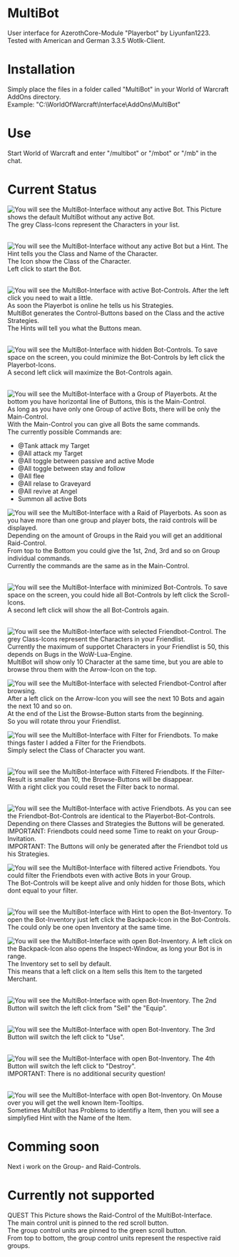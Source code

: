 # MultiBot
User interface for AzerothCore-Module "Playerbot" by Liyunfan1223.<br>
Tested with American and German 3.3.5 Wotlk-Client.
# Installation
Simply place the files in a folder called "MultiBot" in your World of Warcraft AddOns directory.<br>
Example: "C:\WorldOfWarcraft\Interface\AddOns\MultiBot"
# Use
Start World of Warcraft and enter "/multibot" or "/mbot" or "/mb" in the chat.
# Current Status
![You will see the MultiBot-Interface without any active Bot.](https://github.com/Macx-Lio/MultiBot/blob/main/Screenshots/MultiBot-00-Start.jpg?raw=true)
This Picture shows the default MultiBot without any active Bot.<br>
The grey Class-Icons represent the Characters in your list.<br><br>

![You will see the MultiBot-Interface without any active Bot but a Hint.](https://github.com/Macx-Lio/MultiBot/blob/main/Screenshots/MultiBot-01-Playerbots.jpg?raw=true)
The Hint tells you the Class and Name of the Character.<br>
The Icon show the Class of the Character.<br>
Left click to start the Bot.<br><br>

![You will see the MultiBot-Interface with active Bot-Controls.](https://github.com/Macx-Lio/MultiBot/blob/main/Screenshots/MultiBot-02-Bot-Controls.jpg?raw=true)
After the left click you need to wait a little.<br>
As soon the Playerbot is online he tells us his Strategies.<br>
MultiBot generates the Control-Buttons based on the Class and the active Strategies.<br>
The Hints will tell you what the Buttons mean.<br><br>

![You will see the MultiBot-Interface with hidden Bot-Controls.](https://github.com/Macx-Lio/MultiBot/blob/main/Screenshots/MultiBot-03-Bot-Minimize.jpg?raw=true)
To save space on the screen, you could minimize the Bot-Controls by left click the Playerbot-Icons.<br>
A second left click will maximize the Bot-Controls again.<br><br>

![You will see the MultiBot-Interface with a Group of Playerbots.](https://github.com/Macx-Lio/MultiBot/blob/main/Screenshots/MultiBot-04-Group.jpg?raw=true)
At the bottom you have horizontal line of Buttons, this is the Main-Control.<br>
As long as you have only one Group of active Bots, there will be only the Main-Control.<br>
With the Main-Control you can give all Bots the same commands.<br>
The currently possible Commands are:<br>

<ul>
<li>@Tank attack my Target</li>
<li>@All attack my Target</li>
<li>@All toggle between passive and active Mode</li>
<li>@All toggle between stay and follow</li>
<li>@All flee</li>
<li>@All relase to Graveyard</li>
<li>@All revive at Angel</li>
<li>Summon all active Bots</li>
</ul>

![You will see the MultiBot-Interface with a Raid of Playerbots.](https://github.com/Macx-Lio/MultiBot/blob/main/Screenshots/MultiBot-05-Raid.jpg?raw=true)
As soon as you have more than one group and player bots, the raid controls will be displayed.<br>
Depending on the amount of Groups in the Raid you will get an additional Raid-Control.<br>
From top to the Bottom you could give the 1st, 2nd, 3rd and so on Group individual commands.<br>
Currently the commands are the same as in the Main-Control.<br><br>

![You will see the MultiBot-Interface with minimized Bot-Controls.](https://github.com/Macx-Lio/MultiBot/blob/main/Screenshots/MultiBot-06-Minimized.jpg?raw=true)
To save space on the screen, you could hide all Bot-Controls by left click the Scroll-Icons.<br>
A second left click will show the all Bot-Controls again.<br><br>

![You will see the MultiBot-Interface with selected Friendbot-Control.](https://github.com/Macx-Lio/MultiBot/blob/main/Screenshots/MultiBot-07-Friendbots.jpg?raw=true)
The grey Class-Icons represent the Characters in your Friendlist.<br>
Currently the maximum of supportet Characters in your Friendlist is 50, this depends on Bugs in the WoW-Lua-Engine.<br>
MultiBot will show only 10 Character at the same time, but you are able to browse throu them with the Arrow-Icon on the top.<br>

![You will see the MultiBot-Interface with selected Friendbot-Control after browsing.](https://github.com/Macx-Lio/MultiBot/blob/main/Screenshots/MultiBot-08-Browse-Friendbots.jpg?raw=true)
After a left click on the Arrow-Icon you will see the next 10 Bots and again the next 10 and so on.<br>
At the end of the List the Browse-Button starts from the beginning.<br>
So you will rotate throu your Friendlist.<br>

![You will see the MultiBot-Interface with Filter for Friendbots.](https://github.com/Macx-Lio/MultiBot/blob/main/Screenshots/MultiBot-09-Filter-Friendbots.jpg?raw=true)
To make things faster I added a Filter for the Friendbots.<br>
Simply select the Class of Character you want.<br><br>

![You will see the MultiBot-Interface with Filtered Friendbots.](https://github.com/Macx-Lio/MultiBot/blob/main/Screenshots/MultiBot-10-Filtered-Friendbots.jpg?raw=true)
If the Filter-Result is smaller than 10, the Browse-Buttons will be disappear.<br>
With a right click you could reset the Filter back to normal.<br><br>

![You will see the MultiBot-Interface with active Friendbots.](https://github.com/Macx-Lio/MultiBot/blob/main/Screenshots/MultiBot-11-Grouped-with-Friendbots.jpg?raw=true)
As you can see the Friendbot-Bot-Controls are identical to the Playerbot-Bot-Controls.<br>
Depending on there Classes and Strategies the Buttons will be generated.<br>
IMPORTANT: Friendbots could need some Time to reakt on your Group-Invitation.<br>
IMPORTANT: The Buttons will only be generated after the Friendbot told us his Strategies.<br>

![You will see the MultiBot-Interface with filtered active Friendbots.](https://github.com/Macx-Lio/MultiBot/blob/main/Screenshots/MultiBot-12-Filtered-with-Grouped-Friendbots.jpg?raw=true)
You could filter the Friendbots even with active Bots in your Group.<br>
The Bot-Controls will be keept alive and only hidden for those Bots, which dont equal to your filter.<br><br>

![You will see the MultiBot-Interface with Hint to open the Bot-Inventory.](https://github.com/Macx-Lio/MultiBot/blob/main/Screenshots/MultiBot-13-Open-Bot-Inventory.jpg?raw=true)
To open the Bot-Inventory just left click the Backpack-Icon in the Bot-Controls.<br>
The could only be one open Inventory at the same time.<br>

![You will see the MultiBot-Interface with open Bot-Inventory.](https://github.com/Macx-Lio/MultiBot/blob/main/Screenshots/MultiBot-14-Default-Option-Sell.jpg?raw=true)
A left click on the Backpack-Icon also opens the Inspect-Window, as long your Bot is in range.<br>
The Inventory set to sell by default.<br>
This means that a left click on a Item sells this Item to the targeted Merchant.<br><br>

![You will see the MultiBot-Interface with open Bot-Inventory.](https://github.com/Macx-Lio/MultiBot/blob/main/Screenshots/MultiBot-15-Equip-Option.jpg?raw=true)
The 2nd Button will switch the left click from "Sell" the "Equip".<br><br>

![You will see the MultiBot-Interface with open Bot-Inventory.](https://github.com/Macx-Lio/MultiBot/blob/main/Screenshots/MultiBot-16-Use-Option.jpg?raw=true)
The 3rd Button will switch the left click to "Use".<br><br>

![You will see the MultiBot-Interface with open Bot-Inventory.](https://github.com/Macx-Lio/MultiBot/blob/main/Screenshots/MultiBot-17-Destroy-Option.jpg?raw=true)
The 4th Button will switch the left click to "Destroy".<br>
IMPORTANT: There is no additional security question!<br><br>

![You will see the MultiBot-Interface with open Bot-Inventory.](https://github.com/Macx-Lio/MultiBot/blob/main/Screenshots/MultiBot-18-Item-Tooltip.jpg?raw=true)
On Mouse over you will get the well known Item-Tooltips.<br>
Sometimes MultiBot has Problems to identifiy a Item, then you will see a simplyfied Hint with the Name of the Item.<br>

# Comming soon
Next i work on the Group- and Raid-Controls.

# Currently not supported
QUEST
This Picture shows the Raid-Control of the MultiBot-Interface.<br>
The main control unit is pinned to the red scroll button.<br>
The group control units are pinned to the green scroll button.<br>
From top to bottom, the group control units represent the respective raid groups.<br><br>

